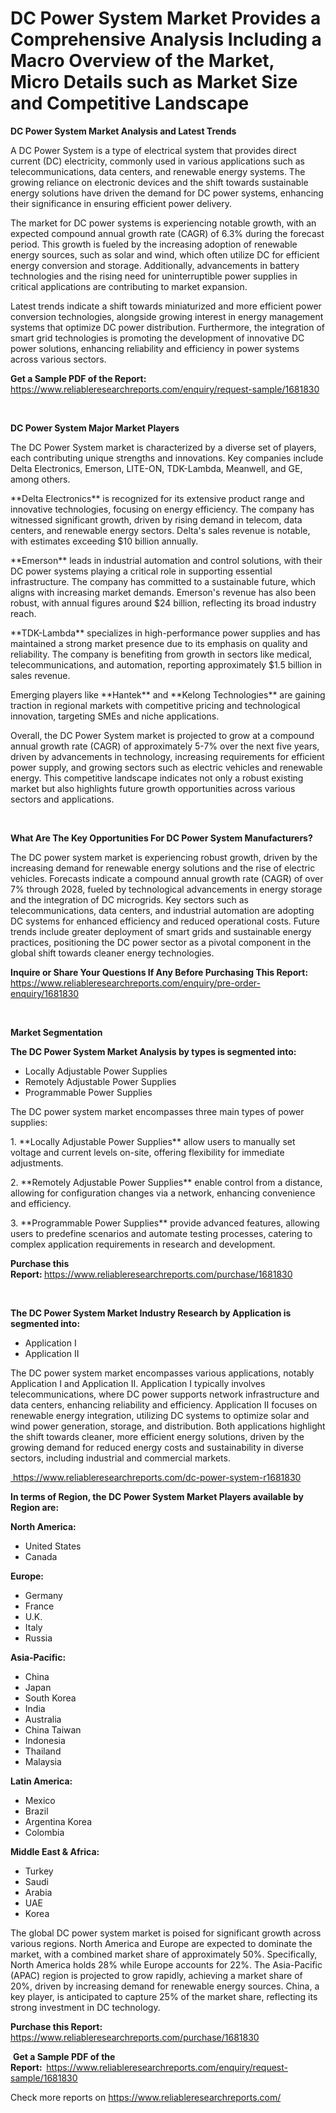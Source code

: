 <p><h1>DC Power System Market Provides a Comprehensive Analysis Including a Macro Overview of the Market, Micro Details such as Market Size and Competitive Landscape</h1></p><p><strong>DC Power System Market Analysis and Latest Trends</strong></p>
<p><p>A DC Power System is a type of electrical system that provides direct current (DC) electricity, commonly used in various applications such as telecommunications, data centers, and renewable energy systems. The growing reliance on electronic devices and the shift towards sustainable energy solutions have driven the demand for DC power systems, enhancing their significance in ensuring efficient power delivery.</p><p>The market for DC power systems is experiencing notable growth, with an expected compound annual growth rate (CAGR) of 6.3% during the forecast period. This growth is fueled by the increasing adoption of renewable energy sources, such as solar and wind, which often utilize DC for efficient energy conversion and storage. Additionally, advancements in battery technologies and the rising need for uninterruptible power supplies in critical applications are contributing to market expansion.</p><p>Latest trends indicate a shift towards miniaturized and more efficient power conversion technologies, alongside growing interest in energy management systems that optimize DC power distribution. Furthermore, the integration of smart grid technologies is promoting the development of innovative DC power solutions, enhancing reliability and efficiency in power systems across various sectors.</p></p>
<p><strong>Get a Sample PDF of the Report:&nbsp;</strong> <a href="https://www.reliableresearchreports.com/enquiry/request-sample/1681830?utm_campaign=2652&utm_medium=2&utm_source=Github&utm_content=ia&utm_term=24032025&utm_id=dc-power-system">https://www.reliableresearchreports.com/enquiry/request-sample/1681830</a></p>
<p>&nbsp;</p>
<p><strong>DC Power System Major Market Players</strong></p>
<p><p>The DC Power System market is characterized by a diverse set of players, each contributing unique strengths and innovations. Key companies include Delta Electronics, Emerson, LITE-ON, TDK-Lambda, Meanwell, and GE, among others. </p><p>**Delta Electronics** is recognized for its extensive product range and innovative technologies, focusing on energy efficiency. The company has witnessed significant growth, driven by rising demand in telecom, data centers, and renewable energy sectors. Delta's sales revenue is notable, with estimates exceeding $10 billion annually.</p><p>**Emerson** leads in industrial automation and control solutions, with their DC power systems playing a critical role in supporting essential infrastructure. The company has committed to a sustainable future, which aligns with increasing market demands. Emerson's revenue has also been robust, with annual figures around $24 billion, reflecting its broad industry reach.</p><p>**TDK-Lambda** specializes in high-performance power supplies and has maintained a strong market presence due to its emphasis on quality and reliability. The company is benefiting from growth in sectors like medical, telecommunications, and automation, reporting approximately $1.5 billion in sales revenue.</p><p>Emerging players like **Hantek** and **Kelong Technologies** are gaining traction in regional markets with competitive pricing and technological innovation, targeting SMEs and niche applications.</p><p>Overall, the DC Power System market is projected to grow at a compound annual growth rate (CAGR) of approximately 5-7% over the next five years, driven by advancements in technology, increasing requirements for efficient power supply, and growing sectors such as electric vehicles and renewable energy. This competitive landscape indicates not only a robust existing market but also highlights future growth opportunities across various sectors and applications.</p></p>
<p>&nbsp;</p>
<p><strong>What Are The Key Opportunities For DC Power System Manufacturers?</strong></p>
<p><p>The DC power system market is experiencing robust growth, driven by the increasing demand for renewable energy solutions and the rise of electric vehicles. Forecasts indicate a compound annual growth rate (CAGR) of over 7% through 2028, fueled by technological advancements in energy storage and the integration of DC microgrids. Key sectors such as telecommunications, data centers, and industrial automation are adopting DC systems for enhanced efficiency and reduced operational costs. Future trends include greater deployment of smart grids and sustainable energy practices, positioning the DC power sector as a pivotal component in the global shift towards cleaner energy technologies.</p></p>
<p><strong>Inquire or Share Your Questions If Any Before Purchasing This Report:</strong> <a href="https://www.reliableresearchreports.com/enquiry/pre-order-enquiry/1681830?utm_campaign=2652&utm_medium=2&utm_source=Github&utm_content=ia&utm_term=24032025&utm_id=dc-power-system">https://www.reliableresearchreports.com/enquiry/pre-order-enquiry/1681830</a></p>
<p>&nbsp;</p>
<p><strong>Market Segmentation</strong></p>
<p><strong>The DC Power System Market Analysis by types is segmented into:</strong></p>
<p><ul><li>Locally Adjustable Power Supplies</li><li>Remotely Adjustable Power Supplies</li><li>Programmable Power Supplies</li></ul></p>
<p><p>The DC power system market encompasses three main types of power supplies: </p><p>1. **Locally Adjustable Power Supplies** allow users to manually set voltage and current levels on-site, offering flexibility for immediate adjustments.</p><p>2. **Remotely Adjustable Power Supplies** enable control from a distance, allowing for configuration changes via a network, enhancing convenience and efficiency.</p><p>3. **Programmable Power Supplies** provide advanced features, allowing users to predefine scenarios and automate testing processes, catering to complex application requirements in research and development.</p></p>
<p><strong>Purchase this Report:&nbsp;</strong><a href="https://www.reliableresearchreports.com/purchase/1681830?utm_campaign=2652&utm_medium=2&utm_source=Github&utm_content=ia&utm_term=24032025&utm_id=dc-power-system">https://www.reliableresearchreports.com/purchase/1681830</a></p>
<p>&nbsp;</p>
<p><strong>The DC Power System Market Industry Research by Application is segmented into:</strong></p>
<p><ul><li>Application I</li><li>Application II</li></ul></p>
<p><p>The DC power system market encompasses various applications, notably Application I and Application II. Application I typically involves telecommunications, where DC power supports network infrastructure and data centers, enhancing reliability and efficiency. Application II focuses on renewable energy integration, utilizing DC systems to optimize solar and wind power generation, storage, and distribution. Both applications highlight the shift towards cleaner, more efficient energy solutions, driven by the growing demand for reduced energy costs and sustainability in diverse sectors, including industrial and commercial markets.</p></p>
<p><a href="https://www.reliableresearchreports.com/dc-power-system-r1681830?utm_campaign=2652&utm_medium=2&utm_source=Github&utm_content=ia&utm_term=24032025&utm_id=dc-power-system">&nbsp;https://www.reliableresearchreports.com/dc-power-system-r1681830</a></p>
<p><strong>In terms of Region, the DC Power System Market Players available by Region are:</strong></p>
<p>
    <p> <strong> North America: </strong>
        <ul>
            <li>United States</li>
            <li>Canada</li>
        </ul>
        </p> 
    <p> <strong> Europe: </strong>
        <ul>
            <li>Germany</li>
            <li>France</li>
            <li>U.K.</li>
            <li>Italy</li>
            <li>Russia</li>
        </ul>
        </p> 
    <p> <strong> Asia-Pacific: </strong>
        <ul>
            <li>China</li>
            <li>Japan</li>
            <li>South Korea</li>
            <li>India</li>
            <li>Australia</li>
            <li>China Taiwan</li>
            <li>Indonesia</li>
            <li>Thailand</li>
            <li>Malaysia</li>
        </ul>
        </p> 
    <p> <strong> Latin America: </strong>
        <ul>
            <li>Mexico</li>
            <li>Brazil</li>
            <li>Argentina Korea</li>
            <li>Colombia</li>
        </ul>
        </p> 
    <p> <strong> Middle East & Africa: </strong>
        <ul>
            <li>Turkey</li>
            <li>Saudi</li>
            <li>Arabia</li>
            <li>UAE</li>
            <li>Korea</li>
        </ul>
    </p>
    </p>
<p><p>The global DC power system market is poised for significant growth across various regions. North America and Europe are expected to dominate the market, with a combined market share of approximately 50%. Specifically, North America holds 28% while Europe accounts for 22%. The Asia-Pacific (APAC) region is projected to grow rapidly, achieving a market share of 20%, driven by increasing demand for renewable energy sources. China, a key player, is anticipated to capture 25% of the market share, reflecting its strong investment in DC technology.</p></p>
<p><strong>Purchase this Report: </strong><a href="https://www.reliableresearchreports.com/purchase/1681830?utm_campaign=2652&utm_medium=2&utm_source=Github&utm_content=ia&utm_term=24032025&utm_id=dc-power-system">https://www.reliableresearchreports.com/purchase/1681830</a></p>
<p>&nbsp;<strong>Get a Sample PDF of the Report:&nbsp;&nbsp;</strong><a href="https://www.reliableresearchreports.com/enquiry/request-sample/1681830?utm_campaign=2652&utm_medium=2&utm_source=Github&utm_content=ia&utm_term=24032025&utm_id=dc-power-system">https://www.reliableresearchreports.com/enquiry/request-sample/1681830</a></p>
<p><strong></strong></p>
<p>Check more reports on <a href="https://www.reliableresearchreports.com/?utm_campaign=2652&utm_medium=2&utm_source=Github&utm_content=ia&utm_term=24032025&utm_id=dc-power-system">https://www.reliableresearchreports.com/</a></p>